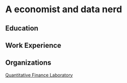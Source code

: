 # A economist and data nerd

## Education

## Work Experience

## Organizations
[Quantitative Finance Laboratory](https://github.com/QuantitativeFinanceLab)
